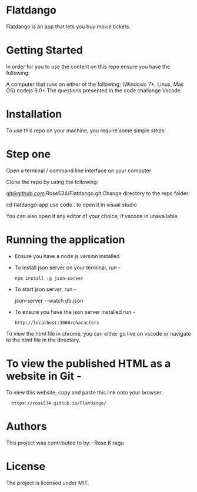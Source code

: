 # Flatdango
Flatdango is an app that lets you buy movie tickets.

# Getting Started
In order for you to use the content on this repo ensure you have the following:

A computer that runs on either of the following; (Windows 7+, Linux, Mac OS) nodejs 9.0+ The questions presented in the code challange Vscode


# Installation
To use this repo on your machine, you require some simple steps:

# Step one
Open a terminal / command line interface on your computer

Clone the repo by using the following:

  git@github.com:Rose534/Flatdango.git
Change directory to the repo folder:

  cd flatdango-app
use code . to open it in visual studio

You can also open it any editor of your choice, if vscode in unavailable.

# Running the application

- Ensure you have a node js version installed
- To install json server on your terminal, run -

      npm install -g json-server

-  To start json server, run - 

      json-server --watch db.json

- To ensure you have the json server installed run - 

      http://localhost:3000/characters


 To view the html file in chrome, you can either go live on vscode or navigate to the html file in the directory.

 # To view the published HTML as a website in Git -

To view this website, copy and paste this link onto your browser. 

      https://rose534.github.io/Flatdango/


# Authors
This project was contributed to by:
    -Rose Kiragu

# License
The project is licensed under MIT.